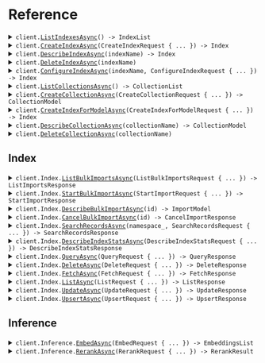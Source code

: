# Reference
<details><summary><code>client.<a href="/src/Pinecone/BasePinecone.cs">ListIndexesAsync</a>() -> IndexList</code></summary>
<dl>
<dd>

#### 📝 Description

<dl>
<dd>

<dl>
<dd>

This operation returns a list of all indexes in a project.
</dd>
</dl>
</dd>
</dl>

#### 🔌 Usage

<dl>
<dd>

<dl>
<dd>

```csharp
await client.ListIndexesAsync();
```
</dd>
</dl>
</dd>
</dl>


</dd>
</dl>
</details>

<details><summary><code>client.<a href="/src/Pinecone/BasePinecone.cs">CreateIndexAsync</a>(CreateIndexRequest { ... }) -> Index</code></summary>
<dl>
<dd>

#### 📝 Description

<dl>
<dd>

<dl>
<dd>

This operation deploys a Pinecone index. This is where you specify the measure of similarity, the dimension of vectors to be stored in the index, which cloud provider you would like to deploy with, and more.
  
For guidance and examples, see [Create an index](https://docs.pinecone.io/guides/indexes/create-an-index#create-a-serverless-index).
</dd>
</dl>
</dd>
</dl>

#### 🔌 Usage

<dl>
<dd>

<dl>
<dd>

```csharp
await client.CreateIndexAsync(
    new CreateIndexRequest
    {
        Name = "movie-recommendations",
        Dimension = 1536,
        Metric = CreateIndexRequestMetric.Cosine,
        DeletionProtection = DeletionProtection.Enabled,
        Spec = new ServerlessIndexSpec
        {
            Serverless = new ServerlessSpec
            {
                Cloud = ServerlessSpecCloud.Gcp,
                Region = "us-east1",
            },
        },
    }
);
```
</dd>
</dl>
</dd>
</dl>

#### ⚙️ Parameters

<dl>
<dd>

<dl>
<dd>

**request:** `CreateIndexRequest` 
    
</dd>
</dl>
</dd>
</dl>


</dd>
</dl>
</details>

<details><summary><code>client.<a href="/src/Pinecone/BasePinecone.cs">DescribeIndexAsync</a>(indexName) -> Index</code></summary>
<dl>
<dd>

#### 📝 Description

<dl>
<dd>

<dl>
<dd>

Get a description of an index.
</dd>
</dl>
</dd>
</dl>

#### 🔌 Usage

<dl>
<dd>

<dl>
<dd>

```csharp
await client.DescribeIndexAsync("test-index");
```
</dd>
</dl>
</dd>
</dl>

#### ⚙️ Parameters

<dl>
<dd>

<dl>
<dd>

**indexName:** `string` — The name of the index to be described.
    
</dd>
</dl>
</dd>
</dl>


</dd>
</dl>
</details>

<details><summary><code>client.<a href="/src/Pinecone/BasePinecone.cs">DeleteIndexAsync</a>(indexName)</code></summary>
<dl>
<dd>

#### 📝 Description

<dl>
<dd>

<dl>
<dd>

This operation deletes an existing index.
</dd>
</dl>
</dd>
</dl>

#### 🔌 Usage

<dl>
<dd>

<dl>
<dd>

```csharp
await client.DeleteIndexAsync("test-index");
```
</dd>
</dl>
</dd>
</dl>

#### ⚙️ Parameters

<dl>
<dd>

<dl>
<dd>

**indexName:** `string` — The name of the index to delete.
    
</dd>
</dl>
</dd>
</dl>


</dd>
</dl>
</details>

<details><summary><code>client.<a href="/src/Pinecone/BasePinecone.cs">ConfigureIndexAsync</a>(indexName, ConfigureIndexRequest { ... }) -> Index</code></summary>
<dl>
<dd>

#### 📝 Description

<dl>
<dd>

<dl>
<dd>

This operation configures an existing index. 

For serverless indexes, you can configure index deletion protection, tags, and integrated inference embedding settings for the index. For pod-based indexes, you can configure the pod size, number of replicas, tags, and index deletion protection.

It is not possible to change the pod type of a pod-based index. However, you can create a collection from a pod-based index and then [create a new pod-based index with a different pod type](http://docs.pinecone.io/guides/indexes/create-an-index#create-an-index-from-a-collection) from the collection. For guidance and examples, see [Configure an index](http://docs.pinecone.io/guides/indexes/configure-an-index).
</dd>
</dl>
</dd>
</dl>

#### 🔌 Usage

<dl>
<dd>

<dl>
<dd>

```csharp
await client.ConfigureIndexAsync(
    "test-index",
    new ConfigureIndexRequest
    {
        Spec = new ConfigureIndexRequestSpec
        {
            Pod = new ConfigureIndexRequestSpecPod { PodType = "p1.x2" },
        },
    }
);
```
</dd>
</dl>
</dd>
</dl>

#### ⚙️ Parameters

<dl>
<dd>

<dl>
<dd>

**indexName:** `string` — The name of the index to configure.
    
</dd>
</dl>

<dl>
<dd>

**request:** `ConfigureIndexRequest` 
    
</dd>
</dl>
</dd>
</dl>


</dd>
</dl>
</details>

<details><summary><code>client.<a href="/src/Pinecone/BasePinecone.cs">ListCollectionsAsync</a>() -> CollectionList</code></summary>
<dl>
<dd>

#### 📝 Description

<dl>
<dd>

<dl>
<dd>

This operation returns a list of all collections in a project.
Serverless indexes do not support collections.
</dd>
</dl>
</dd>
</dl>

#### 🔌 Usage

<dl>
<dd>

<dl>
<dd>

```csharp
await client.ListCollectionsAsync();
```
</dd>
</dl>
</dd>
</dl>


</dd>
</dl>
</details>

<details><summary><code>client.<a href="/src/Pinecone/BasePinecone.cs">CreateCollectionAsync</a>(CreateCollectionRequest { ... }) -> CollectionModel</code></summary>
<dl>
<dd>

#### 📝 Description

<dl>
<dd>

<dl>
<dd>

This operation creates a Pinecone collection.
  
Serverless indexes do not support collections.
</dd>
</dl>
</dd>
</dl>

#### 🔌 Usage

<dl>
<dd>

<dl>
<dd>

```csharp
await client.CreateCollectionAsync(
    new CreateCollectionRequest { Name = "example-collection", Source = "example-source-index" }
);
```
</dd>
</dl>
</dd>
</dl>

#### ⚙️ Parameters

<dl>
<dd>

<dl>
<dd>

**request:** `CreateCollectionRequest` 
    
</dd>
</dl>
</dd>
</dl>


</dd>
</dl>
</details>

<details><summary><code>client.<a href="/src/Pinecone/BasePinecone.cs">CreateIndexForModelAsync</a>(CreateIndexForModelRequest { ... }) -> Index</code></summary>
<dl>
<dd>

#### 📝 Description

<dl>
<dd>

<dl>
<dd>

This operation creates a serverless integrated inference index for a specific embedding model.

Refer to the [model guide](https://docs.pinecone.io/guides/inference/understanding-inference#embedding-models) for available models and model details.
</dd>
</dl>
</dd>
</dl>

#### 🔌 Usage

<dl>
<dd>

<dl>
<dd>

```csharp
await client.CreateIndexForModelAsync(
    new CreateIndexForModelRequest
    {
        Name = "multilingual-e5-large-index",
        Cloud = CreateIndexForModelRequestCloud.Gcp,
        Region = "us-east1",
        DeletionProtection = DeletionProtection.Enabled,
        Embed = new CreateIndexForModelRequestEmbed
        {
            Model = "multilingual-e5-large",
            Metric = CreateIndexForModelRequestEmbedMetric.Cosine,
            FieldMap = new Dictionary<string, object>() { { "text", "your-text-field" } },
        },
    }
);
```
</dd>
</dl>
</dd>
</dl>

#### ⚙️ Parameters

<dl>
<dd>

<dl>
<dd>

**request:** `CreateIndexForModelRequest` 
    
</dd>
</dl>
</dd>
</dl>


</dd>
</dl>
</details>

<details><summary><code>client.<a href="/src/Pinecone/BasePinecone.cs">DescribeCollectionAsync</a>(collectionName) -> CollectionModel</code></summary>
<dl>
<dd>

#### 📝 Description

<dl>
<dd>

<dl>
<dd>

This operation gets a description of a collection.
Serverless indexes do not support collections.
</dd>
</dl>
</dd>
</dl>

#### 🔌 Usage

<dl>
<dd>

<dl>
<dd>

```csharp
await client.DescribeCollectionAsync("tiny-collection");
```
</dd>
</dl>
</dd>
</dl>

#### ⚙️ Parameters

<dl>
<dd>

<dl>
<dd>

**collectionName:** `string` — The name of the collection to be described.
    
</dd>
</dl>
</dd>
</dl>


</dd>
</dl>
</details>

<details><summary><code>client.<a href="/src/Pinecone/BasePinecone.cs">DeleteCollectionAsync</a>(collectionName)</code></summary>
<dl>
<dd>

#### 📝 Description

<dl>
<dd>

<dl>
<dd>

This operation deletes an existing collection.
Serverless indexes do not support collections.
</dd>
</dl>
</dd>
</dl>

#### 🔌 Usage

<dl>
<dd>

<dl>
<dd>

```csharp
await client.DeleteCollectionAsync("test-collection");
```
</dd>
</dl>
</dd>
</dl>

#### ⚙️ Parameters

<dl>
<dd>

<dl>
<dd>

**collectionName:** `string` — The name of the collection.
    
</dd>
</dl>
</dd>
</dl>


</dd>
</dl>
</details>

## Index
<details><summary><code>client.Index.<a href="/src/Pinecone/Index/IndexClient.cs">ListBulkImportsAsync</a>(ListBulkImportsRequest { ... }) -> ListImportsResponse</code></summary>
<dl>
<dd>

#### 📝 Description

<dl>
<dd>

<dl>
<dd>

The `list_imports` operation lists all recent and ongoing import operations.

By default, `list_imports` returns up to 100 imports per page. If the `limit` parameter is set, `list` returns up to that number of imports instead. Whenever there are additional IDs to return, the response also includes a `pagination_token` that you can use to get the next batch of imports. When the response does not include a `pagination_token`, there are no more imports to return.

For guidance and examples, see [Import data](https://docs.pinecone.io/guides/data/import-data).
</dd>
</dl>
</dd>
</dl>

#### 🔌 Usage

<dl>
<dd>

<dl>
<dd>

```csharp
await client.Index.ListBulkImportsAsync(new ListBulkImportsRequest());
```
</dd>
</dl>
</dd>
</dl>

#### ⚙️ Parameters

<dl>
<dd>

<dl>
<dd>

**request:** `ListBulkImportsRequest` 
    
</dd>
</dl>
</dd>
</dl>


</dd>
</dl>
</details>

<details><summary><code>client.Index.<a href="/src/Pinecone/Index/IndexClient.cs">StartBulkImportAsync</a>(StartImportRequest { ... }) -> StartImportResponse</code></summary>
<dl>
<dd>

#### 📝 Description

<dl>
<dd>

<dl>
<dd>

The `start_import` operation starts an asynchronous import of vectors from object storage into an index.

For guidance and examples, see [Import data](https://docs.pinecone.io/guides/data/import-data).
</dd>
</dl>
</dd>
</dl>

#### 🔌 Usage

<dl>
<dd>

<dl>
<dd>

```csharp
await client.Index.StartBulkImportAsync(new StartImportRequest { Uri = "uri" });
```
</dd>
</dl>
</dd>
</dl>

#### ⚙️ Parameters

<dl>
<dd>

<dl>
<dd>

**request:** `StartImportRequest` 
    
</dd>
</dl>
</dd>
</dl>


</dd>
</dl>
</details>

<details><summary><code>client.Index.<a href="/src/Pinecone/Index/IndexClient.cs">DescribeBulkImportAsync</a>(id) -> ImportModel</code></summary>
<dl>
<dd>

#### 📝 Description

<dl>
<dd>

<dl>
<dd>

The `describe_import` operation returns details of a specific import operation.

For guidance and examples, see [Import data](https://docs.pinecone.io/guides/data/import-data).
</dd>
</dl>
</dd>
</dl>

#### 🔌 Usage

<dl>
<dd>

<dl>
<dd>

```csharp
await client.Index.DescribeBulkImportAsync("101");
```
</dd>
</dl>
</dd>
</dl>

#### ⚙️ Parameters

<dl>
<dd>

<dl>
<dd>

**id:** `string` — Unique identifier for the import operation.
    
</dd>
</dl>
</dd>
</dl>


</dd>
</dl>
</details>

<details><summary><code>client.Index.<a href="/src/Pinecone/Index/IndexClient.cs">CancelBulkImportAsync</a>(id) -> CancelImportResponse</code></summary>
<dl>
<dd>

#### 📝 Description

<dl>
<dd>

<dl>
<dd>

The `cancel_import` operation cancels an import operation if it is not yet finished. It has no effect if the operation is already finished.

For guidance and examples, see [Import data](https://docs.pinecone.io/guides/data/import-data).
</dd>
</dl>
</dd>
</dl>

#### 🔌 Usage

<dl>
<dd>

<dl>
<dd>

```csharp
await client.Index.CancelBulkImportAsync("101");
```
</dd>
</dl>
</dd>
</dl>

#### ⚙️ Parameters

<dl>
<dd>

<dl>
<dd>

**id:** `string` — Unique identifier for the import operation.
    
</dd>
</dl>
</dd>
</dl>


</dd>
</dl>
</details>

<details><summary><code>client.Index.<a href="/src/Pinecone/Index/IndexClient.cs">SearchRecordsAsync</a>(namespace_, SearchRecordsRequest { ... }) -> SearchRecordsResponse</code></summary>
<dl>
<dd>

#### 📝 Description

<dl>
<dd>

<dl>
<dd>

This operation converts a query to a vector embedding and then searches a namespace using the embedding. It returns the most similar records in the namespace, along with their similarity scores.
</dd>
</dl>
</dd>
</dl>

#### 🔌 Usage

<dl>
<dd>

<dl>
<dd>

```csharp
await client.Index.SearchRecordsAsync(
    "namespace",
    new SearchRecordsRequest
    {
        Query = new SearchRecordsRequestQuery
        {
            TopK = 10,
            Inputs = new Dictionary<string, object>() { { "text", "your query text" } },
        },
        Fields = new List<string>() { "chunk_text" },
    }
);
```
</dd>
</dl>
</dd>
</dl>

#### ⚙️ Parameters

<dl>
<dd>

<dl>
<dd>

**namespace_:** `string` — The namespace to search.
    
</dd>
</dl>

<dl>
<dd>

**request:** `SearchRecordsRequest` 
    
</dd>
</dl>
</dd>
</dl>


</dd>
</dl>
</details>

<details><summary><code>client.Index.<a href="/src/Pinecone/Index/IndexClient.cs">DescribeIndexStatsAsync</a>(DescribeIndexStatsRequest { ... }) -> DescribeIndexStatsResponse</code></summary>
<dl>
<dd>

#### 📝 Description

<dl>
<dd>

<dl>
<dd>

Get index stats

 The `describe_index_stats` operation returns statistics about the contents of an index, including the vector count per namespace, the number of dimensions, and the index fullness.

 Serverless indexes scale automatically as needed, so index fullness is relevant only for pod-based indexes.
</dd>
</dl>
</dd>
</dl>

#### 🔌 Usage

<dl>
<dd>

<dl>
<dd>

```csharp
await client.Index.DescribeIndexStatsAsync(new DescribeIndexStatsRequest());
```
</dd>
</dl>
</dd>
</dl>

#### ⚙️ Parameters

<dl>
<dd>

<dl>
<dd>

**request:** `DescribeIndexStatsRequest` 
    
</dd>
</dl>
</dd>
</dl>


</dd>
</dl>
</details>

<details><summary><code>client.Index.<a href="/src/Pinecone/Index/IndexClient.cs">QueryAsync</a>(QueryRequest { ... }) -> QueryResponse</code></summary>
<dl>
<dd>

#### 📝 Description

<dl>
<dd>

<dl>
<dd>

Query vectors

 The `query` operation searches a namespace, using a query vector. It retrieves the ids of the most similar items in a namespace, along with their similarity scores.

 For guidance and examples, see [Query data](https://docs.pinecone.io/guides/data/query-data).
</dd>
</dl>
</dd>
</dl>

#### 🔌 Usage

<dl>
<dd>

<dl>
<dd>

```csharp
await client.Index.QueryAsync(
    new QueryRequest
    {
        TopK = 3,
        Namespace = "example",
        IncludeValues = true,
        IncludeMetadata = true,
    }
);
```
</dd>
</dl>
</dd>
</dl>

#### ⚙️ Parameters

<dl>
<dd>

<dl>
<dd>

**request:** `QueryRequest` 
    
</dd>
</dl>
</dd>
</dl>


</dd>
</dl>
</details>

<details><summary><code>client.Index.<a href="/src/Pinecone/Index/IndexClient.cs">DeleteAsync</a>(DeleteRequest { ... }) -> DeleteResponse</code></summary>
<dl>
<dd>

#### 📝 Description

<dl>
<dd>

<dl>
<dd>

Delete vectors

 The `delete` operation deletes vectors, by id, from a single namespace.

 For guidance and examples, see [Delete data](https://docs.pinecone.io/guides/data/delete-data).
</dd>
</dl>
</dd>
</dl>

#### 🔌 Usage

<dl>
<dd>

<dl>
<dd>

```csharp
await client.Index.DeleteAsync(
    new DeleteRequest
    {
        Ids = new List<string>() { "v1", "v2", "v3" },
        Namespace = "example",
    }
);
```
</dd>
</dl>
</dd>
</dl>

#### ⚙️ Parameters

<dl>
<dd>

<dl>
<dd>

**request:** `DeleteRequest` 
    
</dd>
</dl>
</dd>
</dl>


</dd>
</dl>
</details>

<details><summary><code>client.Index.<a href="/src/Pinecone/Index/IndexClient.cs">FetchAsync</a>(FetchRequest { ... }) -> FetchResponse</code></summary>
<dl>
<dd>

#### 📝 Description

<dl>
<dd>

<dl>
<dd>

Fetch vectors

 The `fetch` operation looks up and returns vectors, by ID, from a single namespace. The returned vectors include the vector data and/or metadata.

 For guidance and examples, see [Fetch data](https://docs.pinecone.io/guides/data/fetch-data).
</dd>
</dl>
</dd>
</dl>

#### 🔌 Usage

<dl>
<dd>

<dl>
<dd>

```csharp
await client.Index.FetchAsync(new FetchRequest { Ids = ["v1"], Namespace = "example" });
```
</dd>
</dl>
</dd>
</dl>

#### ⚙️ Parameters

<dl>
<dd>

<dl>
<dd>

**request:** `FetchRequest` 
    
</dd>
</dl>
</dd>
</dl>


</dd>
</dl>
</details>

<details><summary><code>client.Index.<a href="/src/Pinecone/Index/IndexClient.cs">ListAsync</a>(ListRequest { ... }) -> ListResponse</code></summary>
<dl>
<dd>

#### 📝 Description

<dl>
<dd>

<dl>
<dd>

List vector IDs

 The `list` operation lists the IDs of vectors in a single namespace of a serverless index. An optional prefix can be passed to limit the results to IDs with a common prefix.

 `list` returns up to 100 IDs at a time by default in sorted order (bitwise/"C" collation). If the `limit` parameter is set, `list` returns up to that number of IDs instead. Whenever there are additional IDs to return, the response also includes a `pagination_token` that you can use to get the next batch of IDs. When the response does not include a `pagination_token`, there are no more IDs to return.

 For guidance and examples, see [List record IDs](https://docs.pinecone.io/guides/data/list-record-ids).

 **Note:** `list` is supported only for serverless indexes.
</dd>
</dl>
</dd>
</dl>

#### 🔌 Usage

<dl>
<dd>

<dl>
<dd>

```csharp
await client.Index.ListAsync(
    new ListRequest
    {
        Limit = 50,
        Namespace = "example",
        PaginationToken = "eyJza2lwX3Bhc3QiOiIxMDEwMy0=",
    }
);
```
</dd>
</dl>
</dd>
</dl>

#### ⚙️ Parameters

<dl>
<dd>

<dl>
<dd>

**request:** `ListRequest` 
    
</dd>
</dl>
</dd>
</dl>


</dd>
</dl>
</details>

<details><summary><code>client.Index.<a href="/src/Pinecone/Index/IndexClient.cs">UpdateAsync</a>(UpdateRequest { ... }) -> UpdateResponse</code></summary>
<dl>
<dd>

#### 📝 Description

<dl>
<dd>

<dl>
<dd>

Update a vector

 The `update` operation updates a vector in a namespace. If a value is included, it will overwrite the previous value. If a `set_metadata` is included, the values of the fields specified in it will be added or overwrite the previous value.

 For guidance and examples, see [Update data](https://docs.pinecone.io/guides/data/update-data).
</dd>
</dl>
</dd>
</dl>

#### 🔌 Usage

<dl>
<dd>

<dl>
<dd>

```csharp
await client.Index.UpdateAsync(
    new UpdateRequest
    {
        Id = "v1",
        Namespace = "example",
        Values = new[] { 42.2f, 50.5f, 60.8f },
    }
);
```
</dd>
</dl>
</dd>
</dl>

#### ⚙️ Parameters

<dl>
<dd>

<dl>
<dd>

**request:** `UpdateRequest` 
    
</dd>
</dl>
</dd>
</dl>


</dd>
</dl>
</details>

<details><summary><code>client.Index.<a href="/src/Pinecone/Index/IndexClient.cs">UpsertAsync</a>(UpsertRequest { ... }) -> UpsertResponse</code></summary>
<dl>
<dd>

#### 📝 Description

<dl>
<dd>

<dl>
<dd>

Upsert vectors

 The `upsert` operation writes vectors into a namespace. If a new value is upserted for an existing vector ID, it will overwrite the previous value.

 For guidance and examples, see [Upsert data](https://docs.pinecone.io/guides/data/upsert-data).
</dd>
</dl>
</dd>
</dl>

#### 🔌 Usage

<dl>
<dd>

<dl>
<dd>

```csharp
await client.Index.UpsertAsync(
    new UpsertRequest
    {
        Vectors = new List<Vector>()
        {
            new Vector { Id = "v1", Values = new[] { 0.1f, 0.2f, 0.3f } },
        },
    }
);
```
</dd>
</dl>
</dd>
</dl>

#### ⚙️ Parameters

<dl>
<dd>

<dl>
<dd>

**request:** `UpsertRequest` 
    
</dd>
</dl>
</dd>
</dl>


</dd>
</dl>
</details>

## Inference
<details><summary><code>client.Inference.<a href="/src/Pinecone/Inference/InferenceClient.cs">EmbedAsync</a>(EmbedRequest { ... }) -> EmbeddingsList</code></summary>
<dl>
<dd>

#### 📝 Description

<dl>
<dd>

<dl>
<dd>

Generate embeddings for input data.

For guidance and examples, see [Generate embeddings](https://docs.pinecone.io/guides/inference/generate-embeddings).
</dd>
</dl>
</dd>
</dl>

#### 🔌 Usage

<dl>
<dd>

<dl>
<dd>

```csharp
await client.Inference.EmbedAsync(
    new EmbedRequest
    {
        Model = "multilingual-e5-large",
        Inputs = new List<EmbedRequestInputsItem>() { new EmbedRequestInputsItem() },
    }
);
```
</dd>
</dl>
</dd>
</dl>

#### ⚙️ Parameters

<dl>
<dd>

<dl>
<dd>

**request:** `EmbedRequest` 
    
</dd>
</dl>
</dd>
</dl>


</dd>
</dl>
</details>

<details><summary><code>client.Inference.<a href="/src/Pinecone/Inference/InferenceClient.cs">RerankAsync</a>(RerankRequest { ... }) -> RerankResult</code></summary>
<dl>
<dd>

#### 📝 Description

<dl>
<dd>

<dl>
<dd>

Rerank documents according to their relevance to a query.

For guidance and examples, see [Rerank documents](https://docs.pinecone.io/guides/inference/rerank).
</dd>
</dl>
</dd>
</dl>

#### 🔌 Usage

<dl>
<dd>

<dl>
<dd>

```csharp
await client.Inference.RerankAsync(
    new RerankRequest
    {
        Model = "bge-reranker-v2-m3",
        Query = "What is the capital of France?",
        Documents = new List<Dictionary<string, object?>>()
        {
            new Dictionary<string, object>()
            {
                { "id", "1" },
                { "text", "Paris is the capital of France." },
                { "title", "France" },
                { "url", "https://example.com" },
            },
        },
    }
);
```
</dd>
</dl>
</dd>
</dl>

#### ⚙️ Parameters

<dl>
<dd>

<dl>
<dd>

**request:** `RerankRequest` 
    
</dd>
</dl>
</dd>
</dl>


</dd>
</dl>
</details>
